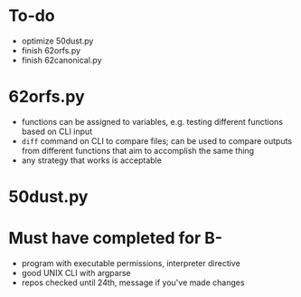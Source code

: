 # To-do
+ optimize 50dust.py
+ finish 62orfs.py
+ finish 62canonical.py

# 62orfs.py
+ functions can be assigned to variables, e.g. testing different functions
  based on CLI input
+ `diff` command on CLI to compare files; can be used to compare outputs from
  different functions that aim to accomplish the same thing
+ any strategy that works is acceptable

# 50dust.py

# Must have completed for B-
+ program with executable permissions, interpreter directive
+ good UNIX CLI with argparse
+ repos checked until 24th, message if you've made changes